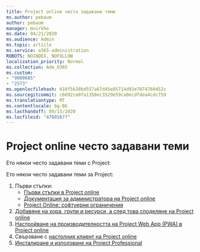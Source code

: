 ```yaml
---
title: Project online често задавани теми
ms.author: pebaum
author: pebaum
manager: mnirkhe
ms.date: 04/21/2020
ms.audience: Admin
ms.topic: article
ms.service: o365-administration
ROBOTS: NOINDEX, NOFOLLOW
localization_priority: Normal
ms.collection: Adm_O365
ms.custom:
- "9000685"
- "2573"
ms.openlocfilehash: 610f5b28bd557a67d45e85714d93e7074760452c
ms.sourcegitcommit: c6692ce0fa1358ec3529e59ca0ecdfdea4cdc759
ms.translationtype: MT
ms.contentlocale: bg-BG
ms.lasthandoff: 09/15/2020
ms.locfileid: "47801677"
---
```

# <a name="project-online-frequently-requested-topics"></a>Project online често задавани теми

Ето някои често задавани теми с Project:

Ето някои често задавани теми за Project:
1.  Първи стъпки: 
    -   [Първи стъпки в Project online](https://docs.microsoft.comProjectOnline/get-started-with-project-online) 
    -   [Документация за администратора на Project online](https://docs.microsoft.com/projectonline/project-online) 
    -   [Project Online: софтуерни ограничения](https://docs.microsoft.com/ProjectOnline/project-online-software-boundaries-and-limits) 
2.  [Добавяне на хора, групи и ресурси, а след това споделяне на Project online](https://docs.microsoft.com/projectonline/step-2-add-people-to-project-online) 
3.  [Настройване на производителността на Project Web App (PWA) в Project online](https://docs.microsoft.com/projectonline/tune-project-online-performance)
4.  Свързване с [настолния клиент на Project online](https://docs.microsoft.com/projectonline/connect-to-project-online-with-the-project-online-desktop-client) 
5.  [Инсталиране и използване на Project Professional](https://support.office.com/article/install-project-7059249b-d9fe-4d61-ab96-5c5bf435f281) 
